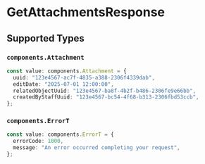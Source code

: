 # GetAttachmentsResponse


## Supported Types

### `components.Attachment`

```typescript
const value: components.Attachment = {
  uuid: "123e4567-ac7f-4835-a388-2306f4339dab",
  editDate: "2025-07-01 12:00:00",
  relatedObjectUuid: "123e4567-ba8f-4b2f-b486-2306fe9e66bb",
  createdByStaffUuid: "123e4567-bc54-4f68-b313-2306fbd53ccb",
};
```

### `components.ErrorT`

```typescript
const value: components.ErrorT = {
  errorCode: 1000,
  message: "An error occurred completing your request",
};
```

